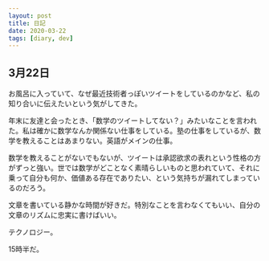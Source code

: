 ```yaml
---
layout: post
title: 日記
date: 2020-03-22
tags: [diary, dev]
---
```


## 3月22日

お風呂に入っていて、なぜ最近技術者っぽいツイートをしているのかなど、私の知り合いに伝えたいという気がしてきた。

年末に友達と会ったとき、「数学のツイートしてない？」みたいなことを言われた。私は確かに数学なんか関係ない仕事をしている。塾の仕事をしているが、数学を教えることはあまりない。英語がメインの仕事。

数学を教えることがないでもないが、ツイートは承認欲求の表れという性格の方がずっと強い。世では数学がどことなく素晴らしいものと思われていて、それに乗って自分も何か、価値ある存在でありたい、という気持ちが漏れてしまっているのだろう。

文章を書いている静かな時間が好きだ。特別なことを言わなくてもいい、自分の文章のリズムに忠実に書けばいい。

テクノロジー。

15時半だ。

